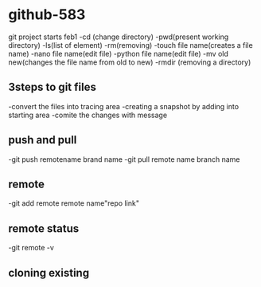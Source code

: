 # github-583
git project starts feb1
-cd (change directory)
-pwd(present working directory)
-ls(list of element)
-rm(removing)
-touch file name(creates a file name)
-nano file name(edit file)
-python file name(edit file)
-mv old new(changes the file name from old to new)
-rmdir (removing a directory)
## 3steps to git files
-convert the files into tracing area
-creating a snapshot by adding into starting area
-comite the changes with message
## push and pull
-git push remotename brand name
-git pull remote name branch name
## remote
-git add remote remote name"repo link"
## remote status
-git remote -v
## cloning existing
